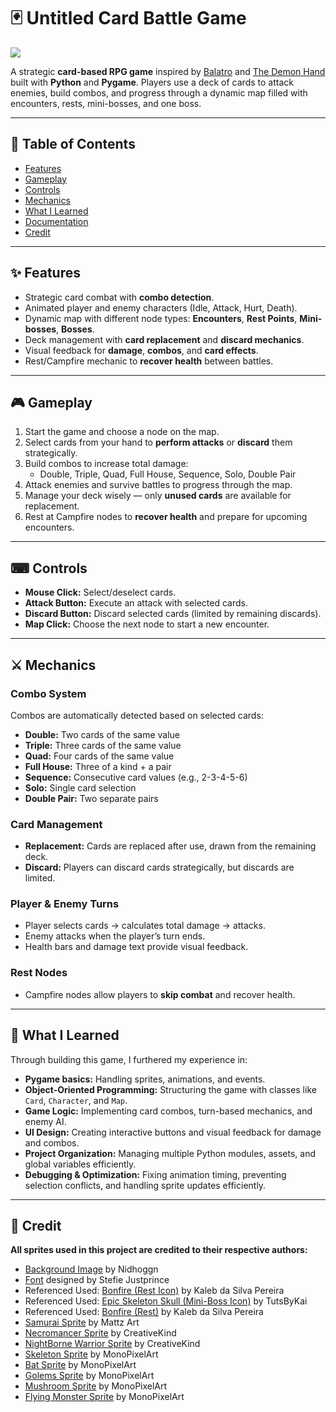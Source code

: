 # 🃏 Untitled Card Battle Game

![](https://github.com/Undeacl/Untitled-Game/blob/main/Images/Untitled%20Game%20Preview.gif)  

A strategic **card-based RPG game** inspired by [Balatro](https://store.steampowered.com/app/2379780/Balatro/) and [The Demon Hand](https://www.leagueoflegends.com/en-us/news/game-updates/the-demons-hand/) built with **Python** and **Pygame**. Players use a deck of cards to attack enemies, build combos, and progress through a dynamic map filled with encounters, rests, mini-bosses, and one boss.

---

## 🚀 Table of Contents
- [Features](#-features)  
- [Gameplay](#-gameplay)  
- [Controls](#-controls)  
- [Mechanics](#-mechanics)
- [What I Learned](#-what-i-learned)
- [Documentation](https://github.com/Undeacl/Untitled-Card-Battle-Game/blob/main/Documentation.pdf)
- [Credit](#-credit)  

---

## ✨ Features
- Strategic card combat with **combo detection**.  
- Animated player and enemy characters (Idle, Attack, Hurt, Death).  
- Dynamic map with different node types: **Encounters**, **Rest Points**, **Mini-bosses**, **Bosses**.  
- Deck management with **card replacement** and **discard mechanics**.  
- Visual feedback for **damage**, **combos**, and **card effects**.  
- Rest/Campfire mechanic to **recover health** between battles.  

---

## 🎮 Gameplay
1. Start the game and choose a node on the map.  
2. Select cards from your hand to **perform attacks** or **discard** them strategically.  
3. Build combos to increase total damage:
   - Double, Triple, Quad, Full House, Sequence, Solo, Double Pair  
4. Attack enemies and survive battles to progress through the map.  
5. Manage your deck wisely — only **unused cards** are available for replacement.  
6. Rest at Campfire nodes to **recover health** and prepare for upcoming encounters.  

---

## ⌨ Controls
- **Mouse Click:** Select/deselect cards.  
- **Attack Button:** Execute an attack with selected cards.  
- **Discard Button:** Discard selected cards (limited by remaining discards).  
- **Map Click:** Choose the next node to start a new encounter.  

---

## ⚔ Mechanics
### Combo System
Combos are automatically detected based on selected cards:
- **Double:** Two cards of the same value  
- **Triple:** Three cards of the same value  
- **Quad:** Four cards of the same value  
- **Full House:** Three of a kind + a pair  
- **Sequence:** Consecutive card values (e.g., 2-3-4-5-6)  
- **Solo:** Single card selection  
- **Double Pair:** Two separate pairs  

### Card Management
- **Replacement:** Cards are replaced after use, drawn from the remaining deck.  
- **Discard:** Players can discard cards strategically, but discards are limited.  

### Player & Enemy Turns
- Player selects cards → calculates total damage → attacks.  
- Enemy attacks when the player’s turn ends.  
- Health bars and damage text provide visual feedback.  

### Rest Nodes
- Campfire nodes allow players to **skip combat** and recover health.  

---

## 📝 What I Learned
Through building this game, I furthered my experience in:  
- **Pygame basics:** Handling sprites, animations, and events.  
- **Object-Oriented Programming:** Structuring the game with classes like `Card`, `Character`, and `Map`.  
- **Game Logic:** Implementing card combos, turn-based mechanics, and enemy AI.  
- **UI Design:** Creating interactive buttons and visual feedback for damage and combos.  
- **Project Organization:** Managing multiple Python modules, assets, and global variables efficiently.  
- **Debugging & Optimization:** Fixing animation timing, preventing selection conflicts, and handling sprite updates efficiently.
  
---

## 🎨 Credit
**All sprites used in this project are credited to their respective authors:**
- [Background Image](https://opengameart.org/content/backgrounds-3) by Nidhoggn
- [Font](https://fonts.google.com/specimen/Pixelify+Sans) designed by Stefie Justprince
- Referenced Used: [Bonfire (Rest Icon)](https://www.vecteezy.com/vector-art/9877856-pixel-art-bonfire-june-party-bonfire-vector-icon-for-8bit-game-on-white-background) by Kaleb da Silva Pereira
- Referenced Used: [Epic Skeleton Skull (Mini-Boss Icon)](https://www.youtube.com/watch?v=H_ZlJe-pERI) by TutsByKai
- Referenced Used: [Bonfire (Rest)](https://www.vecteezy.com/vector-art/9877856-pixel-art-bonfire-june-party-bonfire-vector-icon-for-8bit-game-on-white-background) by Kaleb da Silva Pereira
- [Samurai Sprite](https://xzany.itch.io/samurai-2d-pixel-art) by Mattz Art
- [Necromancer Sprite](https://creativekind.itch.io/necromancer-free) by CreativeKind
- [NightBorne Warrior Sprite](https://creativekind.itch.io/nightborne-warrior) by CreativeKind
- [Skeleton Sprite](https://monopixelart.itch.io/skeletons-pack) by MonoPixelArt
- [Bat Sprite](https://monopixelart.itch.io/dark-fantasy-enemies-asset-pack) by MonoPixelArt
- [Golems Sprite](https://monopixelart.itch.io/golems-pack) by MonoPixelArt
- [Mushroom Sprite](https://monopixelart.itch.io/forest-monsters-pixel-art) by MonoPixelArt
- [Flying Monster Sprite](https://monopixelart.itch.io/flying-enemies) by MonoPixelArt
